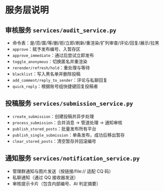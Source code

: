 # 服务层说明

## 审核服务 `services/audit_service.py`

- 命令表：是/否/匿/等/删/拒/立即/刷新/重渲染/扩列审查/评论/回复/展示/拉黑
- `approve`：赋予发布编号、入暂存区
- `approve_immediate`：通过后尝试立即发布
- `toggle_anonymous`：切换匿名并重渲染
- `rerender/refresh/hold`：重处理与等待
- `blacklist`：写入黑名单并删除投稿
- `add_comment/reply_to_sender`：评论与私聊回复
- `quick_reply`：根据账号组快捷键回复投稿者

## 投稿服务 `services/submission_service.py`

- `create_submission`：创建投稿并异步处理
- `process_submission`：合并消息 -> 管道处理 -> 通知审核
- `publish_stored_posts`：批量发布所有平台
- `publish_single_submission`：单条发布，成功后移出暂存
- `clear_stored_posts`：清空暂存并回滚编号

## 通知服务 `services/notification_service.py`

- 管理群通知与图片发送（按链接/file:// 适配 CQ 码）
- 私聊通知（通过 QQ 接收器发送）
- 审核提示卡片（包含内部编号、AI 判定摘要）

